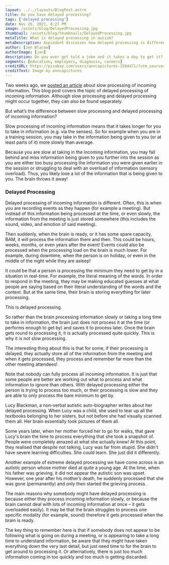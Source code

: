 ```yaml
---
layout: ../../layouts/BlogPost.astro
title: Do you have delayed processing?
tags: ['delayed processing']
date: Nov 26, 2021, 8:27 PM
image: /assets/blog/DelayedProcessing.jpg
thumbnail: /assets/blog/thumbnails/DelayedProcessing.jpg
metaTitle: What is delayed processing in autism?
metaDescription: Aspiedent discusses how delayed processing is different to slow processing of incoming information.
author: [Jen Blacow]
authorImage: [jen]
description: Do you ever get told a joke and it takes a day to get it? Delayed processing is an issue commonly found in autism, but can be found in anybody. This blog post talks about the difference between slow processing of incoming information and delayed processing. Although they may sound similar, they are actually very different issues. Perhaps you have delayed processing.
segments: [education, employers, diagnosis, careers]
creditURL: https://pixabay.com/users/anncapictures-1564471/?utm_source=link-attribution&utm_medium=referral&utm_campaign=image&utm_content=2910951
creditText: Image by anncapictures
---
```

Two weeks ago, we [posted an article](what-slow-processing-autism-neurodiversity) about slow processing of incoming information. This blog post covers the topic of delayed processing of incoming information. Although slow processing and delayed processing might occur together, they can also be found separately.

But what’s the difference between slow processing and delayed processing of incoming information?

Slow processing of incoming information means that it takes longer for you to take in information (e.g. via the senses). So for example when you are in a training session, you may take in the information being given to you (or at least parts of it) more slowly than average. 

Because you are slow at taking in the incoming information, you may fall behind and miss information being given to you further into the session as you are either too busy processing the information you were given earlier in the session or struggling to deal with an overload of information (sensory overload). Thus, you likely lose a lot of the information that is being given to you. The brain throws it away!

 

### Delayed Processing 
Delayed processing of incoming information is different. Often, this is when you are recording events as they happen (for example a meeting). But instead of this information being processed at the time, or even slowly, the information from the meeting is just stored somewhere (this includes the sound, video, and emotion of said meeting). 

Then suddenly, when the brain is ready, or it has some spare capacity, BAM, it will process the information there and then. This could be hours, weeks, months, or even years after the event! Events could also be processed when the processing load on the brain is much lower. For example, during downtime, when the person is on holiday, or even in the middle of the night while they are asleep!

It could be that a person is processing the minimum they need to get by in a situation in real-time. For example, the literal meaning of the words. In order to respond in the meeting, they may be making educated guesses at what people are saying based on their literal understanding of the words and the context. But at the same time, their brain is storing everything for later processing.

This is delayed processing.

So rather than the brain processing information slowly or taking a long time to take in information, the brain just does not process it at the time (or performs enough to get by) and saves it to process later. Once the brain gets round to processing it, it is actually processed quite quickly. This is why it is not slow processing. 

The interesting thing about this is that for some, if their processing is delayed, they actually store all of the information from the meeting and when it gets processed, they process and remember far more than the other meeting attendees! 

Note that nobody can fully process all incoming information. It is just that some people are better are working out what to process and what information to ignore than others. With delayed processing either the person is trying to process too much, or their processing is slow and they are able to only process the bare minimum to get by.

Lucy Blackman, a non-verbal autistic auto-biographer writes about her delayed processing. When Lucy was a child, she used to tear up all the textbooks belonging to her sisters, but not before she had visually scanned them all. Her brain essentially took pictures of them all. 

Some years later, when her mother forced her to go for walks, that gave Lucy's brain the time to process everything that she took a snapshot of. People were completely amazed at what she actually knew! At this point, they realised that despite not talking, Lucy was far from stupid. She didn't have severe learning difficulties. She could learn. She just did it differently.

Another example of extreme delayed processing we have come across is an autistic person whose mother died at quite a young age. At the time, when his father was grieving, it did not appear the autistic son was upset. However, one year after his mother’s death, he suddenly processed that she was gone (permanently) and only then started the grieving process. 

The main reasons why somebody might have delayed processing is because either they process incoming information slowly, or because the brain cannot deal with lots of incoming information at once – it gets overloaded easily). It may be that the brain struggles to process one specific modality (for example, sound) therefore it gets processed when the brain is ready. 

The key thing to remember here is that if somebody does not appear to be following what is going on during a meeting, or is appearing to take a long time to understand information, be aware that they might have taken everything down the very last detail, but just need time to for the brain to get around to processing it. Or alternatively, there is just too much information coming in too quickly and too much is getting discarded.
